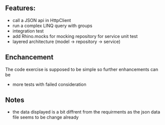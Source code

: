 ## Features:

* call a JSON api in HttpClient
* run a complex LINQ query with groups
* integration test
* add Rhino.mocks for mocking repository for service unit test
* layered architecture (model -> repository -> service)

 
## Enchancement
The code exercise is supposed to be simple so further enhancements can be
* more tests with failed consideration

## Notes
* the data displayed is a bit diffrent from the requirments as the json data file seems to be change already


